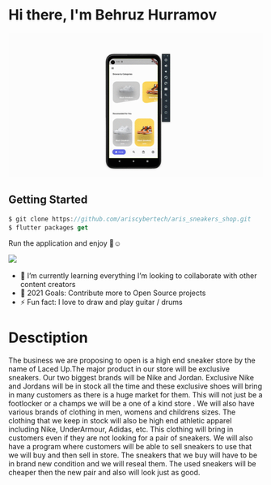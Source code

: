 # Hi there, I'm Behruz Hurramov
![MobileScreenshot](screenshots/screenshot.gif)

## Getting Started

```dart
$ git clone https://github.com/ariscybertech/aris_sneakers_shop.git
$ flutter packages get
```
Run the application and enjoy :tada::relaxed:

<a href="https://www.buymeacoffee.com/ariscybertech"><img src="https://cdn.buymeacoffee.com/buttons/v2/default-yellow.png" height="60"></a>

- 🌱 I’m currently learning everything
     I’m looking to collaborate with other content creators
- 🥅 2021 Goals: Contribute more to Open Source projects
- ⚡ Fun fact: I love to draw and play guitar / drums


# Desctiption
The business we are proposing to open is a high end sneaker store by the name of Laced Up.The major product in our store will be exclusive sneakers. Our two biggest brands will be Nike and Jordan. Exclusive Nike and Jordans will be in stock all the time and these exclusive shoes will bring in many customers as there is a huge market for them. This will not just be a footlocker or a champs we will be a one of a kind store . We will also have various brands of clothing in men, womens and childrens sizes. The clothing that we keep in stock will also be high end athletic apparel including Nike, UnderArmour, Adidas, etc. This clothing will bring in customers even if they are not looking for a pair of sneakers. We will also have a program where customers will be able to sell sneakers to use that we will buy and then sell in store. The sneakers that we buy will have to be in brand new condition and we will reseal them. The used sneakers will be cheaper then the new pair and also will look just as good.

